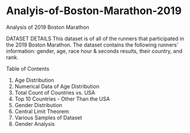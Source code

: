 # Analyis-of-Boston-Marathon-2019

Analysis of 2019 Boston Marathon


DATASET DETAILS
This dataset is of all of the runners that participated in the 2019 Boston Marathon. The dataset contains the following runners’ information: gender, age, race hour & seconds results, their country, and rank.

Table of Contents
1. Age Distribution
2. Numerical Data of Age Distribution
3. Total Count of Countries vs. USA
4. Top 10 Countries - Other Than the USA
5. Gender Distribution
6. Central Limit Theorem
7. Various Samples of Dataset
8. Gender Analysis
